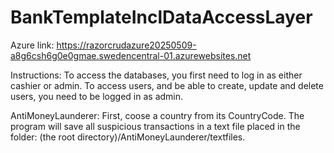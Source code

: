 # BankTemplateInclDataAccessLayer

Azure link: https://razorcrudazure20250509-a8g6csh6g0e0gmae.swedencentral-01.azurewebsites.net


Instructions:
To access the databases, you first need to log in as either cashier or admin.
To access users, and be able to create, update and delete users, you need to be logged in as admin.


AntiMoneyLaunderer:
First, coose a country from its CountryCode.
The program will save all suspicious transactions in a text file placed in the folder: (the root directory)/AntiMoneyLaunderer/textfiles.
